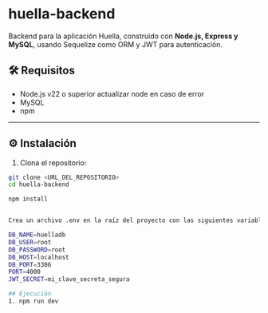 ﻿# huella-backend

Backend para la aplicación Huella, construido con **Node.js, Express y MySQL**, usando Sequelize como ORM y JWT para autenticación.

## 🛠️ Requisitos

- Node.js v22 o superior actualizar node en caso de error  
- MySQL  
- npm  

---

## ⚙️ Instalación

1. Clona el repositorio:

```bash
git clone <URL_DEL_REPOSITORIO>
cd huella-backend

npm install


Crea un archivo .env en la raíz del proyecto con las siguientes variables:

DB_NAME=huelladb
DB_USER=root
DB_PASSWORD=root
DB_HOST=localhost
DB_PORT=3306
PORT=4000
JWT_SECRET=mi_clave_secreta_segura

## Ejecución
1. npm run dev

